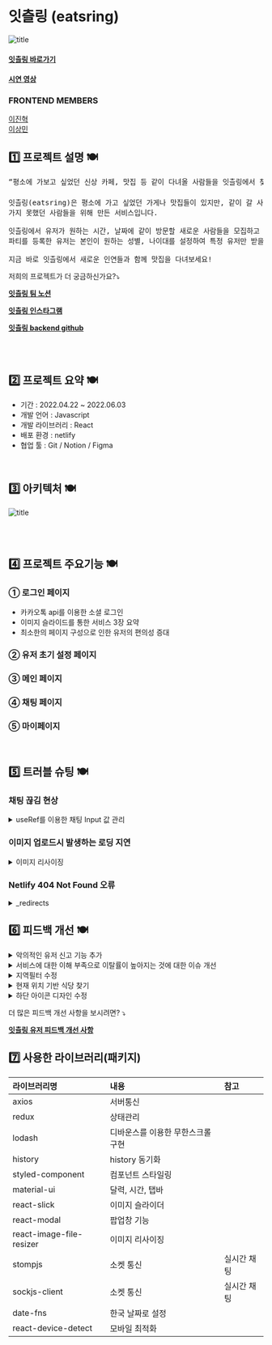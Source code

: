 # 잇츨링 (eatsring)

![title](https://i.imgur.com/Xe4C0TO.png)

#### [잇츨링 바로가기](https://www.eatsring.com)

#### [시연 영상](https://youtu.be/cnQRXcruKXo)

### FRONTEND MEMBERS 
[이진혁](https://github.com/zinukk)     
[이상민](https://github.com/LeeSangMin12)  


## 1️⃣ 프로젝트 설명 🍽

<pre>“평소에 가보고 싶었던 신상 카페, 맛집 등 같이 다녀올 사람들을 잇츨링에서 찾고 다 같이 가자❗️”

잇츨링(eatsring)은 평소에 가고 싶었던 가게나 맛집들이 있지만, 같이 갈 사람이 마땅치 않아
가지 못했던 사람들을 위해 만든 서비스입니다. 

잇츨링에서 유저가 원하는 시간, 날짜에 같이 방문할 새로운 사람들을 모집하고 찾을 수 있으며 
파티를 등록한 유저는 본인이 원하는 성별, 나이대를 설정하여 특정 유저만 받을 수도 있습니다.  

지금 바로 잇츨링에서 새로운 인연들과 함께 맛집을 다녀보세요!
</pre>

<p>저희의 프로젝트가 더 궁금하신가요?⤵️</p>

[**잇츨링 팀 노션**](https://www.notion.so/8-S-A-Eatsring-73091c01460b4b4b857179473a01b66c)

[**잇츨링 인스타그램**](https://www.instagram.com/eatsring_official/)

[**잇츨링 backend github**](https://github.com/Team8-Party-Luck/backend)   

</br></br>

## 2️⃣ 프로젝트 요약 🍽

- 기간 : 2022.04.22 ~ 2022.06.03
- 개발 언어 : Javascript
- 개발 라이브러리 : React
- 배포 환경 : netlify
- 협업 툴 : Git / Notion / Figma

</br>

## 3️⃣ 아키텍처 🍽

![title](https://user-images.githubusercontent.com/100110567/171096435-5cb4aef0-72d8-40a0-aa07-5e9e7dcbbb4f.png)

</br></br>

## 4️⃣ 프로젝트 주요기능 🍽

### ① 로그인 페이지

- 카카오톡 api를 이용한 소셜 로그인
- 이미지 슬라이드를 통한 서비스 3장 요약
- 최소한의 페이지 구성으로 인한 유저의 편의성 증대

### ② 유저 초기 설정 페이지

### ③ 메인 페이지

### ④ 채팅 페이지

### ⑤ 마이페이지

</br>

## 5️⃣ 트러블 슈팅 🍽

### 채팅 끊김 현상

<details>
  <summary>useRef를 이용한 채팅 Input 값 관리</summary>
  
  * 문제 상황
    - 간헐적으로 웹소켓 끊김 현상.
    - 채팅 input 창 안에서 타이핑 속도가 느려지는 현상.
  * 문제 원인 
    - 사용자가 채팅 메시지 작성 시, onChange 이벤트와 동시에 이벤트의 value값을 useState로 변경시키며 입력값을 관리.
    - 이로 인해 타이핑 할 때마다 과도한 리렌더링이 발생.
    -  과도한 리렌더링 때문에 웹소켓이 끊어지고 인풋값의 타이핑 속도가 느려지는 성능저하 및 이슈 라고 판단.  

<img src="https://i.imgur.com/CWK4ozA.gif"/>   

  * 문제 해결
    -  ref.current 값이 변경될때 리렌더링이 발생하지않는다는 점에서 useState에서 useRef를 활용하기로 결정.
    -  웹 소켓 끊어짐 현상과 채팅 속도가 느려지는 이슈가 해결.

  </details>
  
  ### 이미지 업로드시 발생하는 로딩 지연
<details>
  <summary>이미지 리사이징</summary>
  
  * 문제 상황
    - 프로필, 파티 등록 페이지에서 이미지를 업로드할 시 발생하는 지연 현상 
    - 메인페이지에서 내려주는 파티 리스트들의 로딩 지연 현상
  
  * 문제 원인
    - 이미지의 크기가 과도하게 클 경우 http body에 담기지 않는 문제라고 판단.(413     
     Request Entity Too Large Error)  

- 문제 해결
  - 라이브러리(react-image-file-resizer)를 사용하여 이미지 압축
  - 리사이징 전 대비 파일 크기가 현저히 낮아지고 로딩 및 업로드시 속도 개선.  
  - 사진 크기를 줄여서 백엔드에 들어가는 용량도 아낄수 있게 됨.  
  
![](https://www.notion.so/image/https%3A%2F%2Fs3-us-west-2.amazonaws.com%2Fsecure.notion-static.com%2Feb20930f-52f0-4afc-bf3a-bc3a04fb7d9b%2F3.png?table=block&id=2801cfb7-9431-4790-b7f7-0246bd52be7c&spaceId=4c8bf5b0-fea6-4597-84e0-9300a59b94e9&width=2000&userId=08d69371-ee6c-45fa-bb1d-d245f2322e09&cache=v2)    
  </details>
  
### Netlify 404 Not Found 오류
<details>
  <summary>_redirects</summary>
  
  * 문제 상황
    - netlify로 배포 후 모든 페이지에서 404 not found 오류가 발생하면서 아무런 페이지도 보여주지 못 하는 이슈가 발생. 
  * 문제 원인
    - 리액트의 경우 SPA(Single Page Application)이기 때문에 오직 하나의 페이지인 index.html만 렌더링
    - root가 아닌 페이지에 접속할 때 netlify는 route를 처리하는 방법을 알 수가 없기 때문에 발생하는 것으로 판단.

![](https://www.notion.so/image/https%3A%2F%2Fs3-us-west-2.amazonaws.com%2Fsecure.notion-static.com%2F20462073-457a-4034-a569-2e913121c66f%2F%EB%8B%A4%EC%9A%B4%EB%A1%9C%EB%93%9C_(1).png?table=block&id=a113f659-22f7-41e7-9e79-01d9f134b8fb&spaceId=4c8bf5b0-fea6-4597-84e0-9300a59b94e9&width=2000&userId=08d69371-ee6c-45fa-bb1d-d245f2322e09&cache=v2)   

  * 문제 해결
    - netlify는 client 측에서 처리되지 않는 URL을 처리할 수 있도록 _redirects라는 파일을 제공
    - 프로젝트 내의 public/디렉토리 내의 _redirects 파일을 만들어 해결  

  ![](https://www.notion.so/image/https%3A%2F%2Fs3-us-west-2.amazonaws.com%2Fsecure.notion-static.com%2F7bbf84be-b4f4-4d3c-a898-da54495453f1%2F%EC%8A%A4%ED%81%AC%EB%A6%B0%EC%83%B7_2022-05-31_%EC%98%A4%ED%9B%84_8.58.34.png?table=block&id=9978a988-9e4d-4576-9ec5-435e7fb40d09&spaceId=4c8bf5b0-fea6-4597-84e0-9300a59b94e9&width=2000&userId=08d69371-ee6c-45fa-bb1d-d245f2322e09&cache=v2)   
![](https://www.notion.so/image/https%3A%2F%2Fs3-us-west-2.amazonaws.com%2Fsecure.notion-static.com%2Fb024537b-384e-4c56-95df-461d7bc63ac8%2F%EC%8A%A4%ED%81%AC%EB%A6%B0%EC%83%B7_2022-05-31_%EC%98%A4%ED%9B%84_9.55.14.png?table=block&id=4eca6e30-0467-427c-8d48-1876b9d20723&spaceId=4c8bf5b0-fea6-4597-84e0-9300a59b94e9&width=2000&userId=08d69371-ee6c-45fa-bb1d-d245f2322e09&cache=v2)   
  </details>

## 6️⃣ 피드백 개선 🍽

<details>
  <summary>악의적인 유저 신고 기능 추가</summary>
  
  * 피드백
  <pre>단순히 맛집이나 새로운 곳을 가기 위한 목적이 아니라 불순한 의도나 이성과의 만남 그 자체에 
목적을 둔 유저들이 있을 수도 있다는 생각이 들었습니다. 이를 위해 유저에 대한 신고 기능이
있으면 좋겠습니다.  </pre>
  * 개선 내용
    - 프로필 화면 우측 상단에 신고기능이라는 것을 알 수 있는 이미지를 넣고 모달을 통해 해당 기능을 이용할 수 있도록 기능 추가.     
또한 이 유저를 왜 신고하는지 이유도 나눠져 있어서 악의적인 유저 세분화 가능

![](https://i.imgur.com/zDZh8Ak.png)   
</details>

  <details>
  <summary>서비스에 대한 이해 부족으로 이탈률이 높아지는 것에 대한 이슈 개선</summary>
  
  * 피드백
  <pre>서비스 이용 가이드가 없어서 아쉽습니다 ㅜㅜ 서비스 이용 가이드 버튼이나 탭이 있으면 
너무 좋을 것 같습니다!! </pre>

- 개선 내용 - 홈 화면에서 책자 버튼을 클릭하면 언제든지 서비드 가이드를 확인 할 수 있어서 앱 사용에 대한 전반적인 이해도를 높임.
![](https://www.notion.so/image/https%3A%2F%2Fs3-us-west-2.amazonaws.com%2Fsecure.notion-static.com%2F07f71be0-5c08-49f3-9549-95929f8565c6%2F%EC%8A%A4%ED%81%AC%EB%A6%B0%EC%83%B7_2022-05-29_%EC%98%A4%EC%A0%84_2.33.19.png?table=block&id=00e5ba2f-dd01-4fef-9017-d46c40e42d32&spaceId=4c8bf5b0-fea6-4597-84e0-9300a59b94e9&width=2000&userId=08d69371-ee6c-45fa-bb1d-d245f2322e09&cache=v2)  
</details>
<details><summary>지역필터 수정
</summary>   



- 피드백

```
파티 탐색 시 시/도만 입력해도 해당 시/도의 모든 파티 데이터가 나오면 좋을 것 같아요
```
- 개선 내용   
 피드백을 통해 시만 클릭해도 해당 시의 모든 파티가 나오는게 좋겠다는 것을 인지.  
 전체 회의를 통해 시만 클릭해도 파티가 다 나오게 구현 완료. 또 지역을 입력하면 그 지역의 파티만 나와서 내가 원하는 지역의 파티를 쉽게 찾을 수 있게 됨

``![title](https://www.notion.so/image/https%3A%2F%2Fs3-us-west-2.amazonaws.com%2Fsecure.notion-static.com%2F969f7ab5-864f-499a-bd24-ec598d970a19%2F7.png?table=block&id=767f8d7e-e77d-49e4-a4f0-0b14ec5534bf&spaceId=4c8bf5b0-fea6-4597-84e0-9300a59b94e9&width=2000&userId=08d69371-ee6c-45fa-bb1d-d245f2322e09&cache=v2)      
</details>

<details><summary>현재 위치 기반 식당 찾기
</summary>   

- 피드백

```
지도 실행시 현재 위치 기반으로 지도 이동이 되었으면 더 편할 것 같아요.
```
- 개선 내용   
 피드백을 통해 현재 위치 근처에 식당이 나오는게 좋음을 인지. 전체회의를 통해   
1.지도 클릭시 현재 위치 확인 가능  
2.맛집 검색시 현재 위치 근처에 맛집들 검색 가능  
등의 기능을 추가해 위치 기반 파티를 더 용이하게 함.

``![title](https://www.notion.so/image/https%3A%2F%2Fs3-us-west-2.amazonaws.com%2Fsecure.notion-static.com%2Fa685b9e5-d8a8-4490-8532-e5df53092701%2F1.png?table=block&id=4781a921-7de7-4973-bec6-ba08c2be3a9a&spaceId=4c8bf5b0-fea6-4597-84e0-9300a59b94e9&width=2000&userId=08d69371-ee6c-45fa-bb1d-d245f2322e09&cache=v2)    

``![title](https://www.notion.so/image/https%3A%2F%2Fs3-us-west-2.amazonaws.com%2Fsecure.notion-static.com%2Fabcd6c63-7e19-4632-b452-87d3b5bd4c6c%2F2.png?table=block&id=3258d21a-81c4-427f-942e-af689b3b32d5&spaceId=4c8bf5b0-fea6-4597-84e0-9300a59b94e9&width=2000&userId=08d69371-ee6c-45fa-bb1d-d245f2322e09&cache=v2)  

</details>

<details><summary>하단 아이콘 디자인 수정
</summary>   

- 피드백

<pre>
하단 gnb바의 말풍선모양을 메세지로 인식하지 못하고 커뮤니티로 알았어요. 
하단 바 디자인이 조금더 명확했으면 좋겠어요.
</pre>
- 개선 내용   
 피드백을 통해 하단바 디자인이 명확하지 않음을 인지. 전체회의를 통해   
하단바에 글자를 추가 + 조금 더 명확한 다자인으로 변경.

(변경 전)    
![](https://www.notion.so/image/https%3A%2F%2Fs3-us-west-2.amazonaws.com%2Fsecure.notion-static.com%2Fbe62549d-5d17-4bee-bdfe-bf309a7a05ca%2FKakaoTalk_Photo_2022-05-28-01-11-06.jpeg?table=block&id=409b465e-4961-4d15-9878-2775914d6a60&spaceId=4c8bf5b0-fea6-4597-84e0-9300a59b94e9&width=2000&userId=08d69371-ee6c-45fa-bb1d-d245f2322e09&cache=v2)    

(변경후 )    

![title](https://www.notion.so/image/https%3A%2F%2Fs3-us-west-2.amazonaws.com%2Fsecure.notion-static.com%2F3360e503-a85e-4d1a-91ff-e5bbc92ecc6d%2F%EC%8A%A4%ED%81%AC%EB%A6%B0%EC%83%B7_2022-05-28_%EC%98%A4%EC%A0%84_1.12.27.png?table=block&id=2c440387-950b-4c43-84b1-6d2ce87b5f82&spaceId=4c8bf5b0-fea6-4597-84e0-9300a59b94e9&width=2000&userId=08d69371-ee6c-45fa-bb1d-d245f2322e09&cache=v2)  
</details>


  

<p>더 많은 피드백 개선 사항을 보시려면? ⤵️</p>

[**잇츨링 유저 피드백 개선 사항**](https://www.notion.so/UT-00dad963feb643dea43b0e15ac55c308)

## 7️⃣ 사용한 라이브러리(패키지)

| 라이브러리명             | 내용                              | 참고 |
| :----------------------- | :-------------------------------- | :--- |
| axios                    | 서버통신                          |      |
| redux                    | 상태관리                          |      |
| lodash                   | 디바운스를 이용한 무한스크롤 구현 |      |
| history                  | history 동기화                    |      |
| styled-component         | 컴포넌트 스타일링                 |      |
| material-ui              | 달력, 시간, 탭바                  |      |
| react-slick              | 이미지 슬라이더                   |      |
| react-modal              | 팝업창 기능                       |      |
| react-image-file-resizer | 이미지 리사이징                   |      |
| stompjs| 소켓 통신 | 실시간 채팅 |
| sockjs-client| 소켓 통신 |실시간 채팅  |
| date-fns| 한국 날짜로 설정 |  |
| react-device-detect| 모바일 최적화 |  |

